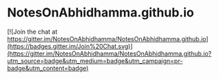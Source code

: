 # NotesOnAbhidhamma.github.io

[![Join the chat at https://gitter.im/NotesOnAbhidhamma/NotesOnAbhidhamma.github.io](https://badges.gitter.im/Join%20Chat.svg)](https://gitter.im/NotesOnAbhidhamma/NotesOnAbhidhamma.github.io?utm_source=badge&utm_medium=badge&utm_campaign=pr-badge&utm_content=badge)

